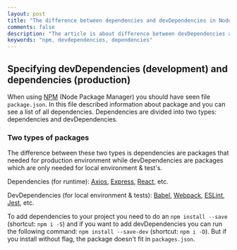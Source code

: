 ```yaml
---
layout: post
title: "The difference between dependencies and devDependencies in Node Package Manager"
comments: false
description: "The article is about difference between devDependencies and dependencies"
keywords: "npm, devdependencies, dependencies"
---
```


## Specifying devDependencies (development) and dependencies (production)

When using [NPM](https://npmjs.com) (Node Package Manager) you should have seen file ``package.json``. In this file described information about package and you can see a list of all dependencies. Dependencies are divided into two types: dependencies and devDependencies.

### Two types of packages

The difference between these two types is dependencies are packages that needed for production environment while devDependencies are packages which are only needed for local environment & test's.

Dependencies (for runtime): [Axios](https://github.com/axios/axios), [Express](https://github.com/expressjs/express), [React](https://reactjs.org/), etc.

DevDependencies (for local environment & tests): [Babel](https://babeljs.io/), [Webpack](https://webpack.js.org/), [ESLint](https://eslint.org/), [Jest](https://jestjs.io/), etc.

To add dependencies to your project you need to do an ```npm install --save``` (shortcut: ```npm i -S```) and if you want to add devDependencies you can run the following command: ```npm install --save-dev``` (shortcut: ```npm i -D```). But if you install without flag, the package doesn't fit in ```packages.json```.